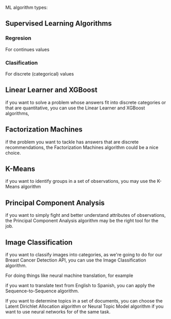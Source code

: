 ML algorithm types:

## Supervised Learning Algorithms
### Regresion 
For continues values
### Clasification
For discrete (categorical) values

## Linear Learner and XGBoost
if you want to solve a problem whose answers fit into discrete categories or that are quantitative, you can use the Linear Learner and XGBoost algorithms, 

## Factorization Machines
if the problem you want to tackle has answers that are discrete recommendations, the Factorization Machines algorithm could be a nice choice. 

## K-Means
if you want to identify groups in a set of observations, you may use the K-Means algorithm 

## Principal Component Analysis
if you want to simply fight and better understand attributes of observations, the Principal Component Analysis algorithm may be the right tool for the job. 

## Image Classification
if you want to classify images into categories, as we're going to do for our Breast Cancer Detection API, you can use the Image Classification algorithm. 


For doing things like neural machine translation, for example 


if you want to translate text from English to Spanish, you can apply the Sequence-to-Sequence algorithm. 

If you want to determine topics in a set of documents, you can choose the Latent Dirichlet Allocation algorithm or Neural Topic Model algorithm if you want to use neural networks for of the same task. 

